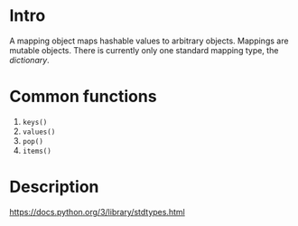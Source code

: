 # Intro
A mapping object maps hashable values to arbitrary objects. Mappings are mutable objects. There is currently only one standard mapping type, the *dictionary*.

# Common functions
1. `keys()`
2. `values()`
3. `pop()`
4. `items()`

# Description
https://docs.python.org/3/library/stdtypes.html
